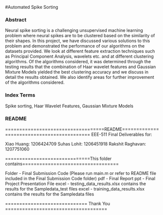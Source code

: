 #Automated Spike Sorting
### Abstract  
Neural spike sorting is a challenging unsupervised machine learning problem where neural spikes are to be clustered based on the similarity of their shapes. In this project, we have discussed various solutions to this problem and demonstrated the performance of our algorithms on the datasets provided. We look at different feature extraction techniques such as Principal Component Analysis, wavelets etc. and at different clustering algorithms. Of the algorithms considered, it was determined through the testing results that the combination of Haar wavelet features and Gaussian Mixture Models yielded the best clustering accuracy and we discuss in detail the results obtained. We also identify areas for further improvement of the algorithms considered.

### Index Terms
Spike sorting, Haar Wavelet Features, Gaussian Mixture Models  

### README
===================================README===========================================
EEE-511 Final Deliverables for:

Xiao Huang:		1206424709
Suhas Lohit:		1206451918
Rakshit Raghavan: 	1207751060

==============================This folder contains==================================

Folder -     Final Submission Code (Please run main.m or refer to README file included in the Final Submission Code folder)
pdf    -     Final Report 
ppt    -     Final Project Presentation File
excel  -     testing_data_results.xlsx contains the results for the Sampledata_test files
excel  -     training_data_results.xlsx contains the results for the Sampledata files


=============================     Thank You      ====================================
